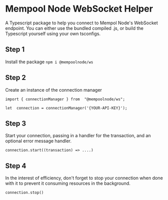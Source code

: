 # Mempool Node WebSocket Helper
A Typescript package to help you connect to Mempol Node's WebSocket endpoint. You can either use the bundled compiled .js, or build the Typescript yourself using your own tsconfigs.

## Step 1

Install the package
`npm i @mempoolnode/ws`

## Step 2

Create an instance of the connection manager
```
import { connectionManager } from  "@mempoolnode/ws";

let  connection = connectionManager('{YOUR-API-KEY}');
```

## Step 3

Start your connection, passing in a handler for the transaction, and an optional error message handler.
```
connection.start((transaction) => ....)
```

## Step 4

In the interest of efficiency, don't forget to stop your connection when done with it to prevent it consuming resources in the background.
```
connection.stop()
```
